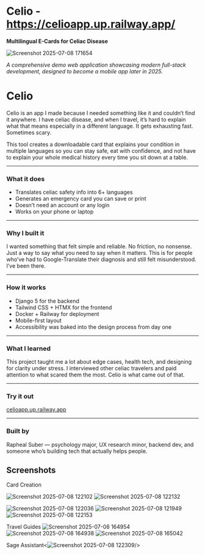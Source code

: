 
# Celio - https://celioapp.up.railway.app/

**Multilingual E-Cards for Celiac Disease**

![Screenshot 2025-07-08 171654](https://github.com/user-attachments/assets/b891d1ef-be56-4533-b480-76687eaa0cbb)

*A comprehensive demo web application showcasing modern full-stack development, designed to become a mobile app later in 2025.*



# Celio

Celio is an app I made because I needed something like it and couldn’t find it anywhere. I have celiac disease, and when I travel, it’s hard to explain what that means especially in a different language. It gets exhausting fast. Sometimes scary.

This tool creates a downloadable card that explains your condition in multiple languages so you can stay safe, eat with confidence, and not have to explain your whole medical history every time you sit down at a table.

---

### What it does

- Translates celiac safety info into 6+ languages
- Generates an emergency card you can save or print
- Doesn’t need an account or any login
- Works on your phone or laptop

---

### Why I built it

I wanted something that felt simple and reliable. No friction, no nonsense. Just a way to say what you need to say when it matters. This is for people who’ve had to Google-Translate their diagnosis and still felt misunderstood. I’ve been there.

---

### How it works

- Django 5 for the backend
- Tailwind CSS + HTMX for the frontend
- Docker + Railway for deployment
- Mobile-first layout
- Accessibility was baked into the design process from day one

---

### What I learned

This project taught me a lot about edge cases, health tech, and designing for clarity under stress. I interviewed other celiac travelers and paid attention to what scared them the most. Celio is what came out of that.

---

### Try it out

[celioapp.up.railway.app](https://celioapp.up.railway.app)

---

### Built by

Rapheal Suber — psychology major, UX research minor, backend dev, and someone who’s building tech that actually helps people.


## Screenshots

Card Creation

![Screenshot 2025-07-08 122102](https://github.com/user-attachments/assets/97ddf50e-e474-4011-9b9c-ea69d97925bf)
![Screenshot 2025-07-08 122132](https://github.com/user-attachments/assets/8219939c-1a93-4fcc-81a5-c8d03888c25c)

![Screenshot 2025-07-08 122036](https://github.com/user-attachments/assets/d68a354c-b6c2-4ed1-ac3a-f40a73a00748)
![Screenshot 2025-07-08 121949](https://github.com/user-attachments/assets/3fc86239-f5d1-4c92-873b-ce9ac8b3eee1)
![Screenshot 2025-07-08 122153](https://github.com/user-attachments/assets/1dab4b89-1c8b-4d03-a710-14931fcc9c04)

 

Travel Guides
![Screenshot 2025-07-08 164954](https://github.com/user-attachments/assets/e02b106f-2ca9-4b4b-b877-ed80acc4bdd1)
![Screenshot 2025-07-08 164938](https://github.com/user-attachments/assets/c0f95c8a-19c9-4330-b0ac-b16a0f11291e)
![Screenshot 2025-07-08 165042](https://github.com/user-attachments/assets/dc768051-8799-408c-90fb-9fba87557f2a)



Sage Assistant<![Screenshot 2025-07-08 122309](https://github.com/user-attachments/assets/c59dc3f3-c1e2-4fbb-a4b9-2a09c7a310ed)/>



